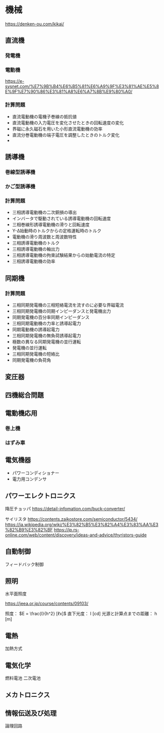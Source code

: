 # 機械

https://denken-ou.com/kikai/

## 直流機
### 発電機


### 電動機



https://e-sysnet.com/%E7%9B%B4%E6%B5%81%E6%A9%9F%E3%81%AE%E5%8E%9F%E7%90%86%E3%81%A8%E6%A7%8B%E9%80%A0/

### 計算問題
- 直流電動機の電機子巻線の抵抗値
- 直流電動機の入力電圧を変化させたときの回転速度の変化
- 界磁に永久磁石を用いた小形直流電動機の効率
- 直流分巻電動機の端子電圧を調整したときのトルク変化
- 

## 誘導機
### 巻線型誘導機

### かご型誘導機


### 計算問題
- 三相誘導電動機の二次銅損の導出
- インバータで駆動されている誘導電動機の回転速度
- 三相巻線形誘導電動機の滑りと回転速度
- Y-Δ始動時のトルクからの定格運転時のトルク
- 電動機の滑り周波数と周波数特性
- 三相誘導電動機のトルク
- 三相誘導電動機の軸出力
- 三相誘導電動機の拘束試験結果からの始動電流の特定
- 三相誘導電動機の効率


## 同期機


### 計算問題
- 三相同期発電機の三相短絡電流を流すのに必要な界磁電流
- 三相同期発電機の同期インピーダンスと発電機出力
- 同期発電機の百分率同期インピーダンス
- 三相同期電動機の力率と誘導起電力
- 同期電動機の誘導起電力
- 三相同期発電機の無負荷誘導起電力
- 極数の異なる同期発電機の並行運転
- 発電機の並行運転
- 三相同期発電機の短絡比
- 同期発電機の負荷角


## 変圧器

## 四機総合問題


## 電動機応用

### 巻上機

### はずみ車

## 電気機器

- パワーコンディショナー
- 電力用コンデンサ

## パワーエレクトロニクス
降圧チョッパ
https://detail-infomation.com/buck-converter/

サイリスタ
https://contents.zaikostore.com/semiconductor/5434/
https://ja.wikipedia.org/wiki/%E3%82%B5%E3%82%A4%E3%83%AA%E3%82%B9%E3%82%BF
https://jp.rs-online.com/web/content/discovery/ideas-and-advice/thyristors-guide

## 自動制御
フィードバック制御

## 照明
水平面照度

https://jeea.or.jp/course/contents/09103/

照度： $E = \frac{I}{h^2} [ℓx]$
直下光度： I [cd]
光源と計算点までの距離： h [m]

## 電熱
加熱方式

## 電気化学
燃料電池
二次電池

## メカトロニクス

## 情報伝送及び処理
論理回路



